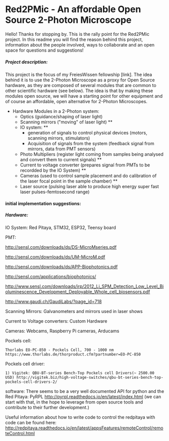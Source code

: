 # Red2PMic - An affordable Open Source 2-Photon Microscope

Hello! Thanks for stopping by. This is the rally point for the Red2PMic project. In this readme you will find the reason behind this project, information about the people involved, ways to collaborate and an open space for questions and suggestions!

##### Project description:
  This project is the focus of my FreiesWissen fellowship [link]. The idea behind it is to use the 2-Photon Microscope as a proxy for Open Source hardware, as they are composed of several modules that are common to other scientific hardware (see below). The idea is that by making these modules open source, we will have a starting point for other equipment and of course an affordable, open alternative for 2-Photon Microscopes.
  
  - Hardware Modules in a 2-Photon system:
      - Optics (guidance/shaping of laser light)
      - Scanning mirrors ("moving" of laser light) **
      - IO system: **
        - generation of signals to control physical devices (motors, scanning mirrors, stimulators)
        - Acquisition of signals from the system (feedback signal from mirrors, data from PMT sensors)
      - Photo Multipliers (register light coming from samples being analysed and convert them to current signals) **
      - Current to voltage converter (prepares signal from PMTs to be recordded by the IO System) **
      - Cameras (used to control sample placement and do calibration of the laser focal point in the sample chamber) **
      - Laser source (pulsing laser able to produce high energy super fast laser pulses-femtosecond range)
      
      
    
   
#### initial implementation suggestions:

##### Hardware:
IO System: Red Pitaya, STM32, ESP32, Teensy board

PMT:

http://sensl.com/downloads/ds/DS-MicroMseries.pdf

http://sensl.com/downloads/ds/UM-MicroM.pdf

http://sensl.com/downloads/ds/APP-Biophotonics.pdf

http://sensl.com/applications/biophotonics/

http://www.sensl.com/downloads/irp/2012_Li_SPM_Detection_Low_Level_Bioluminescence_Development_Deployable_Whole_cell_biosensors.pdf

http://www.gaudi.ch/GaudiLabs/?page_id=718

Scanning Mirrors: Galvanometers and mirrors used in laser shows

Current to Voltage converters: Custom Hardware

Cameras: Webcams, Raspberry Pi cameras, Arducams

Pockels cell:

    Thorlabs EO-PC-850 - Pockels Cell, 700 - 1000 nm  https://www.thorlabs.de/thorproduct.cfm?partnumber=EO-PC-850

Pockels cell driver:

    1) Vigitek: QBU-BT-series Bench-Top Pockels cell Drivers(~ 2500.00 USD) http://vigitek.biz/high-voltage-switches/qbu-bt-series-bench-top-pockels-cell-drivers-2/



software:
There seems to be a very well documented API for python and the Red Pitaya: PyRPL http://pyrpl.readthedocs.io/en/latest/index.html (we can start with that, in the hope to leverage from open source tools and contribute to their further development.)


Useful information about how to write code to control the redpitaya with code can be found here:
http://redpitaya.readthedocs.io/en/latest/appsFeatures/remoteControl/remoteControl.html





